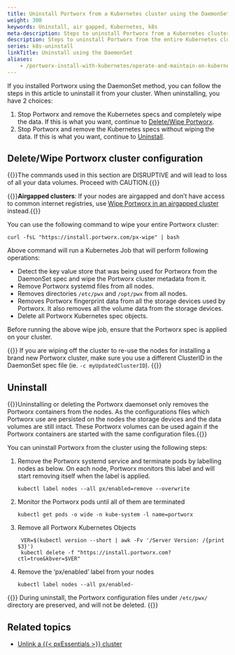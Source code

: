 ```yaml
---
title: Uninstall Portworx from a Kubernetes cluster using the DaemonSet
weight: 300
keywords: Uninstall, air gapped, Kubernetes, k8s
meta-description: Steps to uninstall Portworx from a Kubernetes cluster
description: Steps to uninstall Portworx from the entire Kubernetes cluster
series: k8s-uninstall
linkTitle: Uninstall using the DaemonSet
aliases:
    - /portworx-install-with-kubernetes/operate-and-maintain-on-kubernetes/uninstall/uninstall/
---
```

If you installed Portworx using the DaemonSet method, you can follow the steps in this article to uninstall it from your cluster. When uninstalling, you have 2 choices:

1. Stop Portworx and remove the Kubernetes specs and completely wipe the data. If this is what you want, continue to [Delete/Wipe Portworx](/operations/operate-kubernetes/uninstall/uninstall/#delete-wipe-portworx-cluster-configuration).
2. Stop Portworx and remove the Kubernetes specs without wiping the data. If this is what you want, continue to [Uninstall](/operations/operate-kubernetes/uninstall/uninstall/#uninstall).

## Delete/Wipe Portworx cluster configuration

{{<info>}}The commands used in this section are DISRUPTIVE and will lead to loss of all your data volumes. Proceed with CAUTION.{{</info>}}

{{<info>}}**Airgapped clusters**: If your nodes are airgapped and don’t have access to common internet registries, use [Wipe Portworx in an airgapped cluster](/operations/operate-kubernetes/uninstall/px-wipe-airgapped/) instead.{{</info>}}

You can use the following command to wipe your entire Portworx cluster:
```text
curl -fsL "https://install.portworx.com/px-wipe" | bash
```

Above command will run a Kubernetes Job that will perform following operations:

* Detect the key value store that was being used for Portworx from the DaemonSet spec and wipe the Portworx cluster metadata from it.
* Remove Portworx systemd files from all nodes.
* Removes directories `/etc/pwx` and `/opt/pwx` from all nodes.
* Removes Portworx fingerprint data from all the storage devices used by Portworx. It also removes all the volume data from the storage devices.
* Delete all Portworx Kubernetes spec objects.

Before running the above wipe job, ensure that the Portworx spec is applied on your cluster.


{{<info>}}
If you are wiping off the cluster to re-use the nodes for installing a brand new Portworx cluster, make sure you use a different ClusterID in the DaemonSet spec file \(ie. `-c myUpdatedClusterID`\).
{{</info>}}

## Uninstall

{{<info>}}Uninstalling or deleting the Portworx daemonset only removes the Portworx containers from the nodes. As the configurations files which Portworx use are persisted on the nodes the storage devices and the data volumes are still intact. These Portworx volumes can be used again if the Portworx containers are started with the same configuration files.{{</info>}}

You can uninstall Portworx from the cluster using the following steps:

1. Remove the Portworx systemd service and terminate pods by labelling nodes as below. On each node, Portworx monitors this label and will start removing itself when the label is applied.
   ```text
   kubectl label nodes --all px/enabled=remove --overwrite
   ```

2. Monitor the Portworx pods until all of them are terminated
   ```text
   kubectl get pods -o wide -n kube-system -l name=portworx
   ```

3. Remove all Portworx Kubernetes Objects
   ```text
    VER=$(kubectl version --short | awk -Fv '/Server Version: /{print $3}')
    kubectl delete -f "https://install.portworx.com?ctl=true&kbver=$VER"
   ```

4. Remove the ‘px/enabled’ label from your nodes
   ```text
   kubectl label nodes --all px/enabled-
   ```

{{<info>}}
During uninstall, the Portworx configuration files under `/etc/pwx/` directory are preserved, and will not be deleted.
{{</info>}}


## Related topics

* [Unlink a {{< pxEssentials >}} cluster](/operations/operate-kubernetes/troubleshooting/unlink-a-portworx-essentials-cluster/)